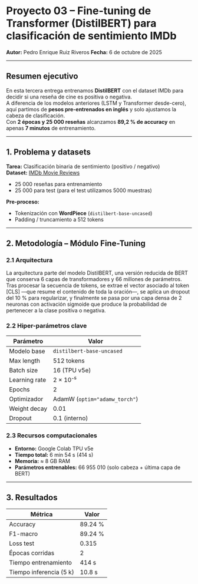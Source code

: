 # Proyecto 03 – Fine-tuning de Transformer (DistilBERT) para clasificación de sentimiento IMDb  
**Autor:** Pedro Enrique Ruiz Riveros
**Fecha:** 6 de octubre de 2025  

--------------------------------------------------------------------------------------------

## Resumen ejecutivo
En esta tercera entrega entrenamos **DistilBERT** con el dataset IMDb para decidir si una reseña de cine es positiva o negativa.  
A diferencia de los modelos anteriores (LSTM y Transformer desde-cero), aquí partimos de **pesos pre-entrenados en inglés** y solo ajustamos la cabeza de clasificación.  
Con **2 épocas y 25 000 reseñas** alcanzamos **89,2 % de accuracy** en apenas **7 minutos** de entrenamiento.

--------------------------------------------------------------------------------------------

## 1. Problema y datasets
**Tarea:** Clasificación binaria de sentimiento (positivo / negativo)  
**Dataset:** [IMDb Movie Reviews](https://huggingface.co/datasets/imdb)  
- 25 000 reseñas para entrenamiento  
- 25 000 para test (para el test utilizamos 5000 muestras) 


**Pre-proceso:**  
- Tokenización con **WordPiece** (`distilbert-base-uncased`)  
- Padding / truncamiento a 512 tokens  
 

--------------------------------------------------------------------------------------------

## 2. Metodología – Módulo Fine-Tuning

### 2.1 Arquitectura
La arquitectura parte del modelo DistilBERT, una versión reducida de BERT que conserva 6 capas de transformadores y 66 millones de parámetros. Tras procesar la secuencia de tokens, se extrae el vector asociado al token [CLS] —que resume el contenido de toda la oración—, se aplica un dropout del 10 % para regularizar, y finalmente se pasa por una capa densa de 2 neuronas con activación sigmoide que produce la probabilidad de pertenecer a la clase positiva o negativa.


### 2.2 Hiper-parámetros clave
| Parámetro     | Valor                        |
|---------------|---------------------------   |
| Modelo base   | `distilbert-base-uncased`    |
| Max length    | 512 tokens                   |
| Batch size    | 16 (TPU v5e)                 |
| Learning rate | 2 × 10⁻⁵                     |
| Epochs        | 2                            |
| Optimizador   | AdamW (`optim="adamw_torch"`)|
| Weight decay  | 0.01                         |
| Dropout       | 0.1 (interno)                |

### 2.3 Recursos computacionales
- **Entorno:** Google Colab TPU v5e  
- **Tiempo total:** 6 min 54 s (414 s)  
- **Memoria:** ≈ 8 GB RAM  
- **Parámetros entrenables:** 66 955 010 (solo cabeza + última capa de BERT)

---

## 3. Resultados
| Métrica                 | Valor   |
|-------------------------|---------|
| Accuracy                | 89.24 % |
| F1-macro                | 89.24 % |
| Loss test               | 0.315   |
| Épocas corridas         |    2    |
| Tiempo entrenamiento    | 414 s   |
| Tiempo inferencia (5 k) | 10.8 s  |

